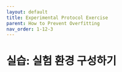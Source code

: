 ```yaml
---
layout: default
title: Experimental Protocol Exercise
parent: How to Prevent Overfitting
nav_order: 1-12-3
---
```


# 실습: 실험 환경 구성하기

